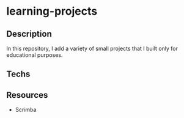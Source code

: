 # learning-projects

## Description
In this repository, I add a variety of small projects that I built only for educational purposes.

## Techs

## Resources

* Scrimba
